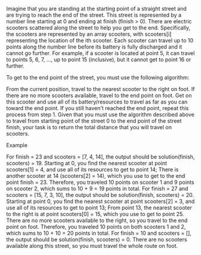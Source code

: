 Imagine that you are standing at the starting point of a straight street and are trying to reach the end of the street. This street is represented by a number line starting at 0 and ending at finish (finish > 0). There are electric scooters scattered along the street to help you get to the end. Specifically, the scooters are represented by an array scooters, with scooters[i] representing the location of the ith scooter. Each scooter can travel up to 10 points along the number line before its battery is fully discharged and it cannot go further. For example, if a scooter is located at point 5, it can travel to points 5, 6, 7, ..., up to point 15 (inclusive), but it cannot get to point 16 or further.

To get to the end point of the street, you must use the following algorithm:

From the current position, travel to the nearest scooter to the right on foot. If there are no more scooters available, travel to the end point on foot.
Get on this scooter and use all of its battery/resources to travel as far as you can toward the end point.
If you still haven't reached the end point, repeat this process from step 1.
Given that you must use the algorithm described above to travel from starting point of the street 0 to the end point of the street finish, your task is to return the total distance that you will travel on scooters.

Example

For finish = 23 and scooters = [7, 4, 14], the output should be solution(finish, scooters) = 19.
Starting at 0, you find the nearest scooter at point scooters[1] = 4, and use all of its resources to get to point 14;
There is another scooter at 14 (scooters[2] = 14), which you use to get to the end point finish = 23.
Therefore, you traveled 10 points on scooter 1 and 9 points on scooter 2, which sums to 10 + 9 = 19 points in total.
For finish = 27 and scooters = [15, 7, 3, 10], the output should be solution(finish, scooters) = 20.
Starting at point 0, you find the nearest scooter at point scooters[2] = 3, and use all of its resources to get to point 13;
From point 13, the nearest scooter to the right is at point scooters[0] = 15, which you use to get to point 25.
There are no more scooters available to the right, so you travel to the end point on foot.
Therefore, you traveled 10 points on both scooters 1 and 2, which sums to 10 + 10 = 20 points in total.
For finish = 10 and scooters = [], the output should be solution(finish, scooters) = 0.
There are no scooters available along this street, so you must travel the whole route on foot.
